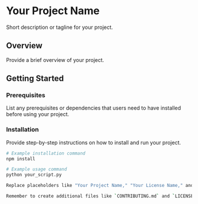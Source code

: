 # Your Project Name

Short description or tagline for your project.

## Overview

Provide a brief overview of your project.

## Getting Started

### Prerequisites

List any prerequisites or dependencies that users need to have installed before using your project.

### Installation

Provide step-by-step instructions on how to install and run your project.

```bash
# Example installation command
npm install

# Example usage command
python your_script.py

Replace placeholders like "Your Project Name," "Your License Name," and update the content with relevant details about your project.

Remember to create additional files like `CONTRIBUTING.md` and `LICENSE` if needed. The `CONTRIBUTING.md` file typically outlines guidelines for contributing to your project, and the `LICENSE` file specifies the terms under which your project is distributed.

